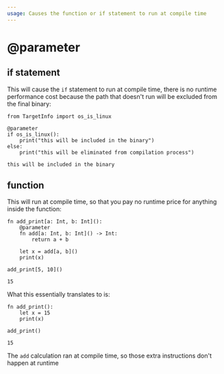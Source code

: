```yaml
---
usage: Causes the function or if statement to run at compile time
---
```


# @parameter

## if statement

This will cause the `if` statement to run at compile time, there is no runtime performance cost because the path that doesn't run will be excluded from the final binary:


```mojo
from TargetInfo import os_is_linux

@parameter
if os_is_linux():
    print("this will be included in the binary")
else:
    print("this will be eliminated from compilation process")
```

    this will be included in the binary


## function

This will run at compile time, so that you pay no runtime price for anything inside the function:


```mojo
fn add_print[a: Int, b: Int]():
    @parameter
    fn add[a: Int, b: Int]() -> Int:
        return a + b

    let x = add[a, b]()
    print(x)

add_print[5, 10]()
```

    15


What this essentially translates to is:


```mojo
fn add_print():
    let x = 15
    print(x)

add_print()
```

    15


The `add` calculation ran at compile time, so those extra instructions don't happen at runtime

<CommentService />
